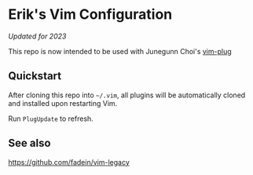 # Erik's Vim Configuration

*Updated for 2023*

This repo is now intended to be used with Junegunn Choi's [vim-plug](https://github.com/junegunn/vim-plug)


## Quickstart

After cloning this repo into `~/.vim`, all plugins will be automatically cloned and installed upon restarting Vim.

Run `PlugUpdate` to refresh.


## See also

https://github.com/fadein/vim-legacy
